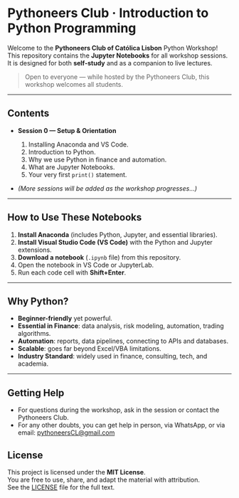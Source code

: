 # Pythoneers Club · Introduction to Python Programming

Welcome to the **Pythoneers Club of Católica Lisbon** Python Workshop!  
This repository contains the **Jupyter Notebooks** for all workshop sessions. It is designed for both **self-study** and as a companion to live lectures.  

> Open to everyone — while hosted by the Pythoneers Club, this workshop welcomes all students.

---

## Contents

- **Session 0 — Setup & Orientation**  
  1. Installing Anaconda and VS Code.
  2. Introduction to Python.
  3. Why we use Python in finance and automation.
  4. What are Jupyter Notebooks.
  5. Your very first `print()` statement.

- *(More sessions will be added as the workshop progresses...)*

---

## How to Use These Notebooks

1. **Install Anaconda** (includes Python, Jupyter, and essential libraries).  
2. **Install Visual Studio Code (VS Code)** with the Python and Jupyter extensions.  
3. **Download a notebook** (`.ipynb` file) from this repository.  
4. Open the notebook in VS Code or JupyterLab.  
5. Run each code cell with **Shift+Enter**.  

---

## Why Python?

- **Beginner-friendly** yet powerful.  
- **Essential in Finance**: data analysis, risk modeling, automation, trading algorithms.  
- **Automation**: reports, data pipelines, connecting to APIs and databases.  
- **Scalable**: goes far beyond Excel/VBA limitations.  
- **Industry Standard**: widely used in finance, consulting, tech, and academia.  

---

## Getting Help

- For questions during the workshop, ask in the session or contact the Pythoneers Club.
- For any other doubts, you can get help in person, via WhatsApp, or via email: pythoneersCL@gmail.com

## License

This project is licensed under the **MIT License**.  
You are free to use, share, and adapt the material with attribution.  
See the [LICENSE](LICENSE) file for the full text.
